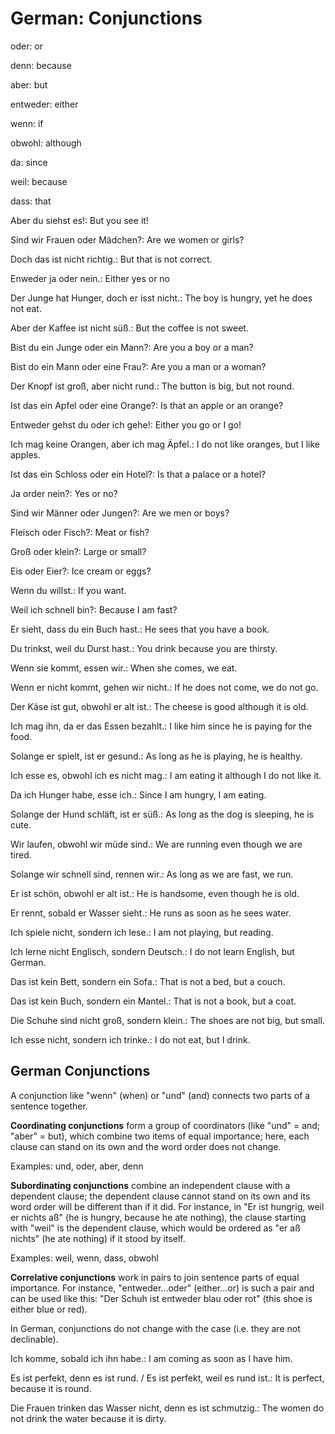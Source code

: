 # German: Conjunctions

oder: or

denn: because

aber: but

entweder: either

wenn: if

obwohl: although

da: since

weil: because

dass: that

Aber du siehst es!: But you see it!

Sind wir Frauen oder Mädchen?: Are we women or girls?

Doch das ist nicht richtig.: But that is not correct.

Enweder ja oder nein.: Either yes or no

Der Junge hat Hunger, doch er isst nicht.: The boy is hungry, yet he
does not eat.

Aber der Kaffee ist nicht süß.: But the coffee is not sweet.

Bist du ein Junge oder ein Mann?: Are you a boy or a man?

Bist do ein Mann oder eine Frau?: Are you a man or a woman?

Der Knopf ist groß, aber nicht rund.: The button is big, but not
round.

Ist das ein Apfel oder eine Orange?: Is that an apple or an orange?

Entweder gehst du oder ich gehe!: Either you go or I go!

Ich mag keine Orangen, aber ich mag Äpfel.: I do not like oranges, but
I like apples.

Ist das ein Schloss oder ein Hotel?: Is that a palace or a hotel?

Ja order nein?: Yes or no?

Sind wir Männer oder Jungen?: Are we men or boys?

Fleisch oder Fisch?: Meat or fish?

Groß oder klein?: Large or small?

Eis oder Eier?: Ice cream or eggs?

Wenn du willst.: If you want.

Weil ich schnell bin?: Because I am fast?

Er sieht, dass du ein Buch hast.: He sees that you have a book.

Du trinkst, weil du Durst hast.: You drink because you are thirsty.

Wenn sie kommt, essen wir.: When she comes, we eat.

Wenn er nicht kommt, gehen wir nicht.: If he does not come, we do not
go.

Der Käse ist gut, obwohl er alt ist.: The cheese is good although it
is old.

Ich mag ihn, da er das Essen bezahlt.: I like him since he is paying
for the food.

Solange er spielt, ist er gesund.: As long as he is playing, he is
healthy.

Ich esse es, obwohl ich es nicht mag.: I am eating it although I do
not like it.

Da ich Hunger habe, esse ich.: Since I am hungry, I am eating.

Solange der Hund schläft, ist er süß.: As long as the dog is sleeping,
he is cute.

Wir laufen, obwohl wir müde sind.: We are running even though we are
tired.

Solange wir schnell sind, rennen wir.: As long as we are fast, we run.

Er ist schön, obwohl er alt ist.: He is handsome, even though he is
old.

Er rennt, sobald er Wasser sieht.: He runs as soon as he sees water.

Ich spiele nicht, sondern ich lese.: I am not playing, but reading.

Ich lerne nicht Englisch, sondern Deutsch.: I do not learn English,
but German.

Das ist kein Bett, sondern ein Sofa.: That is not a bed, but a couch.

Das ist kein Buch, sondern ein Mantel.: That is not a book, but a
coat.

Die Schuhe sind nicht groß, sondern klein.: The shoes are not big, but
small.

Ich esse nicht, sondern ich trinke.: I do not eat, but I drink.

## German Conjunctions
A conjunction like "wenn" (when) or "und" (and) connects two parts of
a sentence together.

__Coordinating conjunctions__ form a group of coordinators (like "und"
= and; "aber" = but), which combine two items of equal importance;
here, each clause can stand on its own and the word order does not
change.

Examples: und, oder, aber, denn

__Subordinating conjunctions__ combine an independent clause with a
dependent clause; the dependent clause cannot stand on its own and its
word order will be different than if it did. For instance, in "Er ist
hungrig, weil er nichts aß" (he is hungry, because he ate nothing),
the clause starting with "weil" is the dependent clause, which would
be ordered as "er aß nichts" (he ate nothing) if it stood by itself.

Examples: weil, wenn, dass, obwohl

__Correlative conjunctions__ work in pairs to join sentence parts of
equal importance. For instance, "entweder...oder" (either...or) is
such a pair and can be used like this: "Der Schuh ist entweder blau
oder rot" (this shoe is either blue or red).

In German, conjunctions do not change with the case (i.e. they are not
declinable).

Ich komme, sobald ich ihn habe.: I am coming as soon as I have him.

Es ist perfekt, denn es ist rund. / Es ist perfekt, weil es rund ist.:
It is perfect, because it is round.

Die Frauen trinken das Wasser nicht, denn es ist schmutzig.: The women
do not drink the water because it is dirty.
